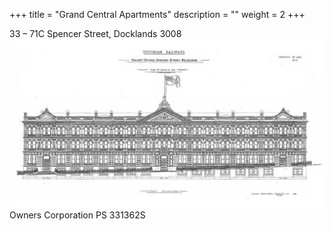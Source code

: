 
+++
title = "Grand Central Apartments"
description = ""
weight = 2
+++

33 – 71C Spencer Street, Docklands 3008
![1893 Facade drawing](./history/02_1893_facade_drawing.png)
Owners Corporation PS 331362S
